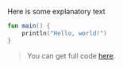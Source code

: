 Here is some explanatory text

```kotlin 
fun main() {
    println("Hello, world!")
}
```                         

> You can get full code [here](pattern-prop/pattern-001.kt).
